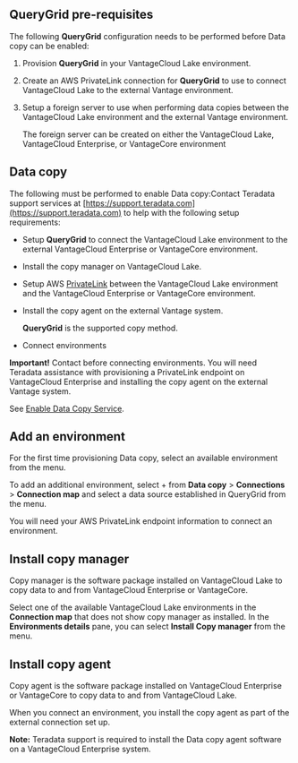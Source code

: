 ## QueryGrid pre-requisites


The following **QueryGrid** configuration needs to be performed before Data copy can be enabled:

1.  Provision **QueryGrid** in your VantageCloud Lake environment.


1.  Create an AWS PrivateLink connection for **QueryGrid** to use to connect VantageCloud Lake to the external Vantage environment.


1.  Setup a foreign server to use when performing data copies between the VantageCloud Lake environment and the external Vantage environment.

    The foreign server can be created on either the VantageCloud Lake, VantageCloud Enterprise, or VantageCore environment


## Data copy


The following must be performed to enable Data copy:Contact Teradata support services at [https://support.teradata.com](https://support.teradata.com) to help with the following setup requirements:

-   Setup **QueryGrid** to connect the VantageCloud Lake environment to the external VantageCloud Enterprise or VantageCore environment.


-   Install the copy manager on VantageCloud Lake.


-   Setup AWS [PrivateLink](dvp1707442265467.md) between the VantageCloud Lake environment and the VantageCloud Enterprise or VantageCore environment.


-   Install the copy agent on the external Vantage system.

    **QueryGrid** is the supported copy method.


-   Connect environments


**Important!** Contact before connecting environments. You will need Teradata assistance with provisioning a PrivateLink endpoint on VantageCloud Enterprise and installing the copy agent on the external Vantage system.

See [Enable Data Copy Service](https://docs.teradata.com/access/sources/dita/topic?dita:topicPath=zmv1694773546514.dita).

## Add an environment


For the first time provisioning Data copy, select an available environment from the menu.

To add an additional environment, select + from **Data copy** > **Connections** > **Connection map** and select a data source established in QueryGrid from the menu.

You will need your AWS PrivateLink endpoint information to connect an environment.

## Install copy manager


Copy manager is the software package installed on VantageCloud Lake to copy data to and from VantageCloud Enterprise or VantageCore.

Select one of the available VantageCloud Lake environments in the **Connection map** that does not show copy manager as installed. In the **Environments details** pane, you can select **Install Copy manager** from the menu.

## Install copy agent


Copy agent is the software package installed on VantageCloud Enterprise or VantageCore to copy data to and from VantageCloud Lake.

When you connect an environment, you install the copy agent as part of the external connection set up.

**Note:** Teradata support is required to install the Data copy agent software on a VantageCloud Enterprise system.

